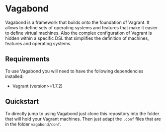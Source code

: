 # Vagabond
Vagabond is a framework that builds onto the foundation of Vagrant. 
It allows to define sets of operating systems and features that make it
easier to define virtual machines. Also the complex configuration of
Vagrant is hidden within a specific DSL that simplifies the definition
of machines, features and operating systems.

## Requirements
To use Vagabond you will need to have the following dependencies installed:

* Vagrant (version>=1.7.2)

## Quickstart
To directly jump to using Vagabond just clone this repository into the 
folder that will hold your Vagrant machines. Then just adapt the `.conf`
files that are in the folder `vagabond/conf`.
